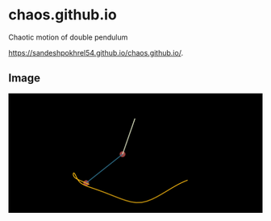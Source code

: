# chaos.github.io
Chaotic motion of double pendulum

https://sandeshpokhrel54.github.io/chaos.github.io/.   

## Image  
![Pendulum ScreenShot](https://github.com/sandeshpokhrel54/chaos.github.io/blob/master/Screenshot_2021-04-23%20Double%20Pendulum.png)


